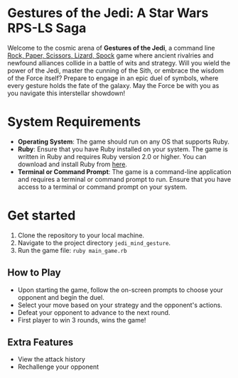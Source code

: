 # Gestures of the Jedi: A Star Wars RPS-LS Saga

Welcome to the cosmic arena of **Gestures of the Jedi**, a command line [Rock, Paper, Scissors, Lizard, Spock](https://bigbangtheory.fandom.com/wiki/Rock,_Paper,_Scissors,_Lizard,_Spock) game where ancient rivalries and newfound alliances collide in a battle of wits and strategy. Will you wield the power of the Jedi, master the cunning of the Sith, or embrace the wisdom of the Force itself? Prepare to engage in an epic duel of symbols, where every gesture holds the fate of the galaxy. May the Force be with you as you navigate this interstellar showdown!

# System Requirements

 - **Operating System**: The game should run on any OS that supports Ruby.
 - **Ruby**: Ensure that you have Ruby installed on your system. The game is written in Ruby and requires Ruby version 2.0 or higher. You can download and install Ruby from [here](https://www.ruby-lang.org/en/downloads/).
 - **Terminal or Command Prompt**: The game is a command-line application and requires a terminal or command prompt to run. Ensure that you have access to a terminal or command prompt on your system.

# Get started

1. Clone the repository to your local machine.
2. Navigate to the project directory `jedi_mind_gesture`.
3. Run the game file: `ruby main_game.rb`

## How to Play
- Upon starting the game, follow the on-screen prompts to choose your opponent and begin the duel. 
- Select your move based on your strategy and the opponent's actions. 
- Defeat your opponent to advance to the next round.
- First player to win 3 rounds, wins the game!

## Extra Features
- View the attack history
- Rechallenge your opponent